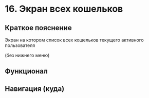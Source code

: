 # 16. Экран всех кошельков

## Краткое пояснение

Экран на котором список всех кошельков текущего активного пользователя

(без нижнего меню)

## Функционал

## Навигация (куда)
